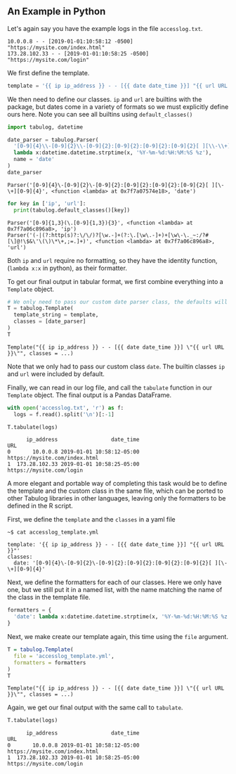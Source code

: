 
An Example in Python
--------------------

Let's again say you have the example logs in the file `accesslog.txt`.

    10.0.0.8 - - [2019-01-01:10:58:12 -0500] "https://mysite.com/index.html"
    173.28.102.33 - - [2019-01-01:10:58:25 -0500] "https://mysite.com/login"

We first define the template.

``` python
template = '{{ ip ip_address }} - - [{{ date date_time }}] "{{ url URL }}"'
```

We then need to define our classes. `ip` and `url` are builtins with the package, but dates come in a variety of formats so we must explicitly define ours here. Note you can see all builtins using `default_classes()`

``` python
import tabulog, datetime 

date_parser = tabulog.Parser(
  '[0-9]{4}\\-[0-9]{2}\\-[0-9]{2}:[0-9]{2}:[0-9]{2}:[0-9]{2}[ ][\\-\\+][0-9]{4}',
  lambda x:datetime.datetime.strptime(x, '%Y-%m-%d:%H:%M:%S %z'),
  name = 'date'
)
date_parser
```

    Parser('[0-9]{4}\-[0-9]{2}\-[0-9]{2}:[0-9]{2}:[0-9]{2}:[0-9]{2}[ ][\-\+][0-9]{4}', <function <lambda> at 0x7f7a07574e18>, 'date')

``` python
for key in ['ip', 'url']:
  print(tabulog.default_classes()[key])
```

    Parser('[0-9]{1,3}(\.[0-9]{1,3}){3}', <function <lambda> at 0x7f7a06c896a8>, 'ip')
    Parser('(-|(?:http(s)?:\/\/)?[\w.-]+(?:\.[\w\.-]+)+[\w\-\._~:/?#[\]@!\$&\'\(\)\*\+,;=.]+)', <function <lambda> at 0x7f7a06c896a8>, 'url')

Both `ip` and `url` require no formatting, so they have the identity function, (`lambda x:x` in python), as their formatter.

To get our final output in tabular format, we first combine everything into a `Template` object.

``` python
# We only need to pass our custom date parser class, the defaults will be included.
T = tabulog.Template(
  template_string = template,
  classes = [date_parser]
)
T
```

    Template("{{ ip ip_address }} - - [{{ date date_time }}] \"{{ url URL }}\"", classes = ...)

Note that we only had to pass our custom class `date`. The builtin classes `ip` and `url` were included by default.

Finally, we can read in our log file, and call the `tabulate` function in our `Template` object. The 
final output is a Pandas DataFrame.

``` python
with open('accesslog.txt', 'r') as f:
  logs = f.read().split('\n')[:-1]

T.tabulate(logs)
```

          ip_address                 date_time                            URL
    0       10.0.0.8 2019-01-01 10:58:12-05:00  https://mysite.com/index.html
    1  173.28.102.33 2019-01-01 10:58:25-05:00       https://mysite.com/login


A more elegant and portable way of completing this task would be to define the template and the custom class in the same file, which can be ported to other Tabulog libraries in other languages, leaving only the formatters to be defined in the R script.

First, we define the `template` and the `classes` in a yaml file

```
~$ cat accesslog_template.yml
```

    template: '{{ ip ip_address }} - - [{{ date date_time }}] "{{ url URL }}"'
    classes:
      date: '[0-9]{4}\-[0-9]{2}\-[0-9]{2}:[0-9]{2}:[0-9]{2}:[0-9]{2}[ ][\-\+][0-9]{4}'

Next, we define the formatters for each of our classes. Here we only have one, but we still put it in a named list, with the name matching the name of the class in the template file.

``` python
formatters = {
  'date': lambda x:datetime.datetime.strptime(x, '%Y-%m-%d:%H:%M:%S %z')
}
```

Next, we make create our template again, this time using the `file` argument.

``` r
T = tabulog.Template(
  file = 'accesslog_template.yml',
  formatters = formatters
)
T
```

    Template("{{ ip ip_address }} - - [{{ date date_time }}] \"{{ url URL }}\"", classes = ...)

Again, we get our final output with the same call to `tabulate`.

``` python
T.tabulate(logs)
```

          ip_address                 date_time                            URL
    0       10.0.0.8 2019-01-01 10:58:12-05:00  https://mysite.com/index.html
    1  173.28.102.33 2019-01-01 10:58:25-05:00       https://mysite.com/login
